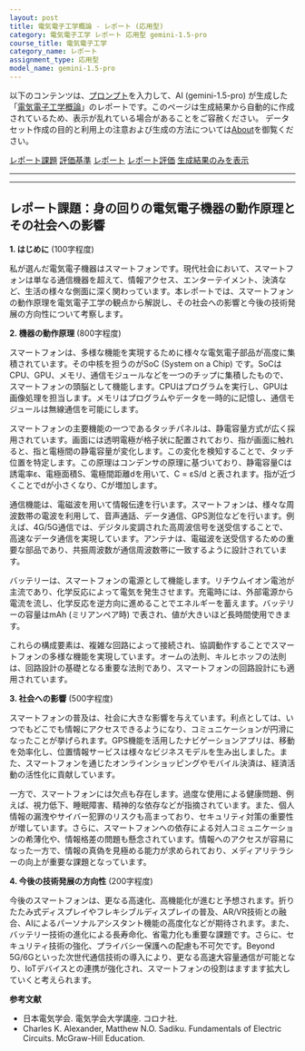 ```yaml
---
layout: post
title: 電気電子工学概論 - レポート (応用型)
category: 電気電子工学 レポート 応用型 gemini-1.5-pro
course_title: 電気電子工学
category_name: レポート
assignment_type: 応用型
model_name: gemini-1.5-pro
---
```


以下のコンテンツは、[プロンプト](http://127.0.0.1:8000/generated/電気電子工学/gemini-1.5-pro/prompt_レポート-応用型.md)を入力して、AI (gemini-1.5-pro) が生成した「[電気電子工学概論](/contents/電気電子工学/)」のレポートです。このページは生成結果から自動的に作成されているため、表示が乱れている場合があることをご容赦ください。
データセット作成の目的と利用上の注意および生成の方法については[About](/About)を御覧ください。

[レポート課題](../レポート課題-応用型)
[評価基準](../評価基準-応用型)
[レポート](../レポート-応用型)
[レポート評価](../レポート評価-応用型)
[生成結果のみを表示](http://127.0.0.1:8000/generated/電気電子工学/gemini-1.5-pro/レポート-応用型.md)
  

***
***
  
## レポート課題：身の回りの電気電子機器の動作原理とその社会への影響

**1. はじめに** (100字程度)

私が選んだ電気電子機器はスマートフォンです。現代社会において、スマートフォンは単なる通信機器を超えて、情報アクセス、エンターテイメント、決済など、生活の様々な側面に深く関わっています。本レポートでは、スマートフォンの動作原理を電気電子工学の観点から解説し、その社会への影響と今後の技術発展の方向性について考察します。


**2. 機器の動作原理** (800字程度)

スマートフォンは、多様な機能を実現するために様々な電気電子部品が高度に集積されています。その中核を担うのがSoC (System on a Chip) です。SoCはCPU、GPU、メモリ、通信モジュールなどを一つのチップに集積したもので、スマートフォンの頭脳として機能します。CPUはプログラムを実行し、GPUは画像処理を担当します。メモリはプログラムやデータを一時的に記憶し、通信モジュールは無線通信を可能にします。

スマートフォンの主要機能の一つであるタッチパネルは、静電容量方式が広く採用されています。画面には透明電極が格子状に配置されており、指が画面に触れると、指と電極間の静電容量が変化します。この変化を検知することで、タッチ位置を特定します。この原理はコンデンサの原理に基づいており、静電容量Cは誘電率ε、電極面積S、電極間距離dを用いて、C = εS/d と表されます。指が近づくことでdが小さくなり、Cが増加します。

通信機能は、電磁波を用いて情報伝達を行います。スマートフォンは、様々な周波数帯の電波を利用して、音声通話、データ通信、GPS測位などを行います。例えば、4G/5G通信では、デジタル変調された高周波信号を送受信することで、高速なデータ通信を実現しています。アンテナは、電磁波を送受信するための重要な部品であり、共振周波数が通信周波数帯に一致するように設計されています。

バッテリーは、スマートフォンの電源として機能します。リチウムイオン電池が主流であり、化学反応によって電気を発生させます。充電時には、外部電源から電流を流し、化学反応を逆方向に進めることでエネルギーを蓄えます。バッテリーの容量はmAh (ミリアンペア時) で表され、値が大きいほど長時間使用できます。

これらの構成要素は、複雑な回路によって接続され、協調動作することでスマートフォンの多様な機能を実現しています。オームの法則、キルヒホッフの法則は、回路設計の基礎となる重要な法則であり、スマートフォンの回路設計にも適用されています。


**3. 社会への影響** (500字程度)

スマートフォンの普及は、社会に大きな影響を与えています。利点としては、いつでもどこでも情報にアクセスできるようになり、コミュニケーションが円滑になったことが挙げられます。GPS機能を活用したナビゲーションアプリは、移動を効率化し、位置情報サービスは様々なビジネスモデルを生み出しました。また、スマートフォンを通じたオンラインショッピングやモバイル決済は、経済活動の活性化に貢献しています。

一方で、スマートフォンには欠点も存在します。過度な使用による健康問題、例えば、視力低下、睡眠障害、精神的な依存などが指摘されています。また、個人情報の漏洩やサイバー犯罪のリスクも高まっており、セキュリティ対策の重要性が増しています。さらに、スマートフォンへの依存による対人コミュニケーションの希薄化や、情報格差の問題も懸念されています。情報へのアクセスが容易になった一方で、情報の真偽を見極める能力が求められており、メディアリテラシーの向上が重要な課題となっています。


**4. 今後の技術発展の方向性** (200字程度)

今後のスマートフォンは、更なる高速化、高機能化が進むと予想されます。折りたたみ式ディスプレイやフレキシブルディスプレイの普及、AR/VR技術との融合、AIによるパーソナルアシスタント機能の高度化などが期待されます。また、バッテリー技術の進化による長寿命化、省電力化も重要な課題です。さらに、セキュリティ技術の強化、プライバシー保護への配慮も不可欠です。Beyond 5G/6Gといった次世代通信技術の導入により、更なる高速大容量通信が可能となり、IoTデバイスとの連携が強化され、スマートフォンの役割はますます拡大していくと考えられます。


**参考文献**

* 日本電気学会. 電気学会大学講座. コロナ社.
* Charles K. Alexander, Matthew N.O. Sadiku. Fundamentals of Electric Circuits. McGraw-Hill Education.
